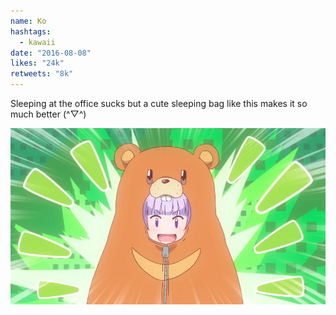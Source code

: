 ```yaml
---
name: Ko
hashtags:
  - kawaii
date: "2016-08-08"
likes: "24k"
retweets: "8k"
---
```


Sleeping at the office sucks but a
cute sleeping bag like this makes
it so much better (^▽^)

![](media/aoba_sleeping.png)


